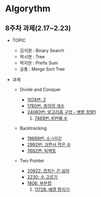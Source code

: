 # Algorythm

## 8주차 과제(2.17~2.23)

- TOPIC
  - 김지원 : Binary Search
  - 박시현 : Tree
  - 박지한 : Prefix Sum
  - 공통 : Merge Sort Tree
- 과제

  - Divide and Conquer

    - [1074번: Z](https://www.acmicpc.net/problem/1780)
    - [1780번: 종이의 개수](https://www.acmicpc.net/problem/1780)
    - [24060번: 알고리즘 구업 - 병합 정렬1](https://www.acmicpc.net/problem/24060)
      1. [7469번: K번째 수](https://www.acmicpc.net/problem/7469)

  - Backtracking
    - [19699번: 소-난다!](https://www.acmicpc.net/problem/19699)
    - [2992번: 크면서 작은 수](https://www.acmicpc.net/problem/2992)
    - [7682번: 틱택토](https://www.acmicpc.net/problem/7682)
  - Two Pointer
    - [20922: 겹치는 건 싫어](https://www.acmicpc.net/problem/20922)
    - [2230: 수 고르기](https://www.acmicpc.net/problem/2230)
    - [1806: 부분합](https://www.acmicpc.net/problem/1806)
      1. [11728: 배열 합치기](https://www.acmicpc.net/problem/11728)

